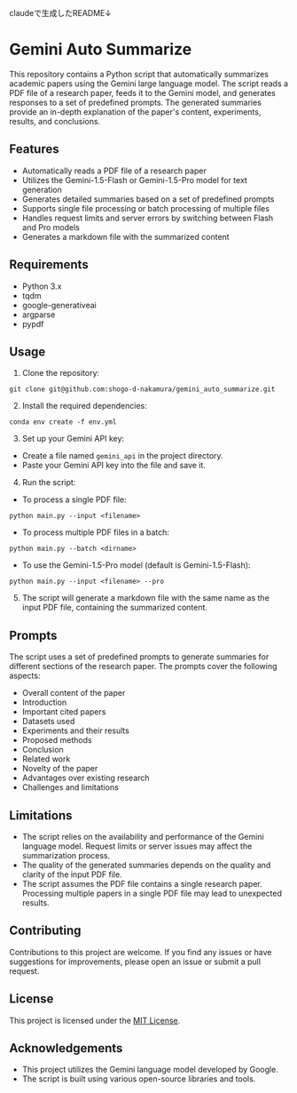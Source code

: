 claudeで生成したREADME↓

# Gemini Auto Summarize

This repository contains a Python script that automatically summarizes academic papers using the Gemini large language model. The script reads a PDF file of a research paper, feeds it to the Gemini model, and generates responses to a set of predefined prompts. The generated summaries provide an in-depth explanation of the paper's content, experiments, results, and conclusions.

## Features

- Automatically reads a PDF file of a research paper
- Utilizes the Gemini-1.5-Flash or Gemini-1.5-Pro model for text generation
- Generates detailed summaries based on a set of predefined prompts
- Supports single file processing or batch processing of multiple files
- Handles request limits and server errors by switching between Flash and Pro models
- Generates a markdown file with the summarized content

## Requirements

- Python 3.x
- tqdm
- google-generativeai
- argparse
- pypdf

## Usage

1. Clone the repository:

```
git clone git@github.com:shogo-d-nakamura/gemini_auto_summarize.git
```

2. Install the required dependencies:

```
conda env create -f env.yml
```

3. Set up your Gemini API key:

- Create a file named `gemini_api` in the project directory.
- Paste your Gemini API key into the file and save it.

4. Run the script:

- To process a single PDF file:

```
python main.py --input <filename>
```

- To process multiple PDF files in a batch:

```
python main.py --batch <dirname>
```

- To use the Gemini-1.5-Pro model (default is Gemini-1.5-Flash):

```
python main.py --input <filename> --pro
```

5. The script will generate a markdown file with the same name as the input PDF file, containing the summarized content.

## Prompts

The script uses a set of predefined prompts to generate summaries for different sections of the research paper. The prompts cover the following aspects:

- Overall content of the paper
- Introduction
- Important cited papers
- Datasets used
- Experiments and their results
- Proposed methods
- Conclusion
- Related work
- Novelty of the paper
- Advantages over existing research
- Challenges and limitations

## Limitations

- The script relies on the availability and performance of the Gemini language model. Request limits or server issues may affect the summarization process.
- The quality of the generated summaries depends on the quality and clarity of the input PDF file.
- The script assumes the PDF file contains a single research paper. Processing multiple papers in a single PDF file may lead to unexpected results.

## Contributing

Contributions to this project are welcome. If you find any issues or have suggestions for improvements, please open an issue or submit a pull request.

## License

This project is licensed under the [MIT License](LICENSE).

## Acknowledgements

- This project utilizes the Gemini language model developed by Google.
- The script is built using various open-source libraries and tools.
